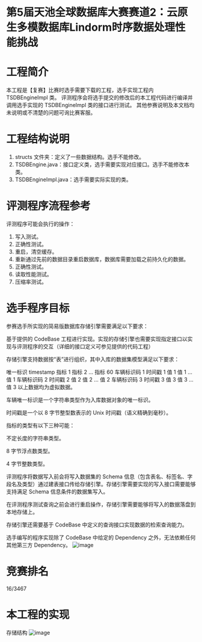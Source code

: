 # 第5届天池全球数据库大赛赛道2：云原生多模数据库Lindorm时序数据处理性能挑战

# 工程简介
本工程是【复赛】比赛时选手需要下载的工程，选手实现工程内 TSDBEngineImpl 类。
评测程序会将选手提交的修改后的本工程代码进行编译并调用选手实现的 TSDBEngineImpl 类的接口进行测试。
其他参赛说明及本文档均未说明或不清楚的问题可询比赛客服。

# 工程结构说明
1. structs 文件夹：定义了一些数据结构。选手不能修改。
2. TSDBEngine.java：接口定义类，选手需要实现对应接口。选手不能修改本类。
3. TSDBEngineImpl.java：选手需要实际实现的类。
  

# 评测程序流程参考
评测程序可能会执行的操作：
   1. 写入测试。
   2. 正确性测试。
   3. 重启，清空缓存。
   4. 重新通过先前的数据目录重启数据库，数据库需要加载之前持久化的数据。
   5. 正确性测试。
   6. 读取性能测试。
   7. 压缩率测试。

# 选手程序目标
参赛选手所实现的简易版数据库存储引擎需要满足以下要求：

基于提供的 CodeBase 工程进行实现。实现的存储引擎也需要实现指定接口以实现与评测程序的交互（详细的接口定义可参见提供的代码工程）

存储引擎支持数据按“表”进行组织，其中入库的数据集模型满足以下要求：​

唯一标识	timestamp	指标 1	指标 2	…	指标 60
车辆标识码 1	时间戳 1	值 1	值 1	…	值 1
车辆标识码 2	时间戳 2	值 2	值 2	…	值 2
车辆标识码 3	时间戳 3	值 3	值 3	…	值 3
以上数据均为虚拟数据。

车辆唯一标识是一个字符串类型作为入库数据对象的唯一标识。

时间戳是一个以 8 字节整型数表示的 Unix 时间戳（语义精确到毫秒）。

指标的类型有以下三种可能：

不定长度的字符串类型。

8 字节浮点数类型。

4 字节整数类型。 ​

评测程序将数据写入前会将写入数据集的 Schema 信息（包含表名、标签名、字段名及类型）通过建表接口传给存储引擎。存储引擎需要实现的写入接口需要能够支持满足 Schema 信息条件的数据集写入。

在评测程序测试查询之前会进行重启操作，存储引擎需要能够将写入的数据落盘到本地存储上。

存储引擎还需要基于 CodeBase 中定义的查询接口实现数据的检索查询能力。

选手编写的程序实现除了 CodeBase 中给定的 Dependency 之外，无法依赖任何其他第三方 Dependency。
![image](https://github.com/llzcx/lindorm-tsdb-contest-java/assets/111289933/f5e2453f-ad5d-4fca-a0f3-cd637750ab04)

# 竞赛排名

16/3467


# 本工程的实现
存储结构
![image](https://github.com/llzcx/lindorm-tsdb-contest-java/assets/111289933/3bf60324-1e21-41a5-b4b3-da05219a0fb7)




